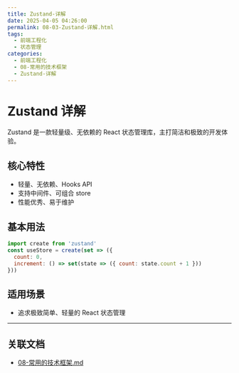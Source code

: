 ```yaml
---
title: Zustand-详解
date: 2025-04-05 04:26:00
permalink: 08-03-Zustand-详解.html
tags:
  - 前端工程化
  - 状态管理
categories:
  - 前端工程化
  - 08-常用的技术框架
  - Zustand-详解
---
```


# Zustand 详解

Zustand 是一款轻量级、无依赖的 React 状态管理库，主打简洁和极致的开发体验。

## 核心特性

- 轻量、无依赖、Hooks API
- 支持中间件、可组合 store
- 性能优秀、易于维护

## 基本用法

```js
import create from 'zustand'
const useStore = create(set => ({
  count: 0,
  increment: () => set(state => ({ count: state.count + 1 }))
}))
```

## 适用场景

- 追求极致简单、轻量的 React 状态管理

---

## 关联文档

- [08-常用的技术框架.md](./08-常用的技术框架.md)